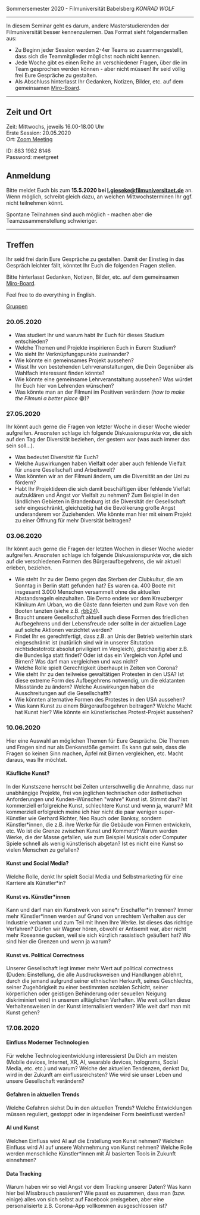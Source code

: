 Sommersemester 2020 - Filmuniversität Babelsberg *KONRAD WOLF*

---

In diesem Seminar geht es darum, andere Masterstudierenden der Filmuniversität besser kennenzulernen. Das Format sieht folgendermaßen aus:

- Zu Beginn jeder Session werden 2-4er Teams so zusammengestellt, dass sich die Teammitglieder möglichst noch nicht kennen.
- Jede Woche gibt es einen Reihe an verschiedener Fragen, über die im Team gesprochen werden können - aber nicht müssen! Ihr seid völlig frei Eure Gespräche zu gestalten.
- Als Abschluss hinterlasst Ihr Gedanken, Notizen, Bilder, etc. auf dem gemeinsamen [Miro-Board](https://miro.com/welcomeonboard/NHIGioq1QrUiKjM5QjdPXgtjg2Ql3iEpkD8bzQtTBvNW82WNil00YbHBVCITUZNq).

---

## Zeit und Ort

Zeit: Mittwochs, jeweils 16.00-18.00 Uhr  
Erste Session: 20.05.2020  
Ort: [Zoom Meeting](https://us02web.zoom.us/j/88319828146?pwd=OG1jY3MwQzlRdkdyNHVJZEtvR0UrUT09)    

ID: 883 1982 8146  
Password: meetgreet  

## Anmeldung

Bitte meldet Euch bis zum **15.5.2020 bei l.gieseke@filmuniversitaet.de** an. Wenn möglich, schreibt gleich dazu, an welchen Mittwochsterminen Ihr ggf. nicht teilnehmen könnt.  

Spontane Teilnahmen sind auch möglich - machen aber die Teamzusammenstellung schwieriger.

---

## Treffen

Ihr seid frei darin Eure Gespräche zu gestalten. Damit der Einstieg in das Gespräch leichter fällt, könntet Ihr Euch die folgenden Fragen stellen.

Bitte hinterlasst Gedanken, Notizen, Bilder, etc. auf dem gemeinsamen [Miro-Board](https://miro.com/welcomeonboard/NHIGioq1QrUiKjM5QjdPXgtjg2Ql3iEpkD8bzQtTBvNW82WNil00YbHBVCITUZNq).

Feel free to do everything in English.

[Gruppen](https://owncloud.gwdg.de/index.php/s/0ZipX9UM0OU96U3)

### 20.05.2020

* Was studiert Ihr und warum habt Ihr Euch für dieses Studium entschieden?
* Welche Themen und Projekte inspirieren Euch in Eurem Studium?
* Wo sieht Ihr Verknüpfungspunkte zueinander?
* Wie könnte ein gemeinsames Projekt aussehen?
* Wisst Ihr von bestehenden Lehrveranstaltungen, die Dein Gegenüber als Wahlfach interessant finden könnte?
* Wie könnte eine gemeinsame Lehrveranstaltung aussehen? Was würdet Ihr Euch hier von Lehrenden wünschen?
* Was könnte man an der Filmuni im Positiven verändern (*how to make the Filmuni a better place* 😁)?

### 27.05.2020

Ihr könnt auch gerne die Fragen von letzter Woche in dieser Woche wieder aufgreifen. Ansonsten schlage ich folgende Diskussionspunkte vor, die sich auf den Tag der Diversität beziehen, der gestern war (was auch immer das sein soll...).

* Was bedeutet Diversität für Euch?
* Welche Auswirkungen haben Vielfalt oder aber auch fehlende Vielfalt für unsere Gesellschaft und Arbeitswelt?
* Was könnten wir an der Filmuni ändern, um die Diversität an der Uni zu fördern?
* Habt Ihr Projektideen die sich damit beschäftigen über fehlende Vielfalt aufzuklären und Ängst vor Vielfalt zu nehmen? Zum Beispiel in den ländlichen Gebieten in Brandenburg ist die Diversität der Gesellschaft sehr eingeschränkt, gleichzeitig hat die Bevölkerung große Angst underanderem vor Zuziehenden. Wie könnte man hier mit einem Projekt zu einer Öffnung für mehr Diversität beitragen?

### 03.06.2020

Ihr könnt auch gerne die Fragen der letzten Wochen in dieser Woche wieder aufgreifen. Ansonsten schlage ich folgende Diskussionspunkte vor, die sich auf die verschiedenen Formen des Bürgeraufbegehrens, die wir aktuell erleben, beziehen.

* Wie steht Ihr zu der Demo gegen das Sterben der Clubkultur, die am Sonntag in Berlin statt gefunden hat? Es waren ca. 400 Boote mit insgesamt 3.000 Menschen versammelt ohne die aktuellen Abstandsregeln einzuhalten. Die Demo endete vor dem Kreuzberger Klinikum Am Urban, wo die Gäste dann feierten und zum Rave von den Booten tanzten (siehe z.B. [rbb24](https://www.rbb24.de/panorama/beitrag/2020/06/berlin-friedrichshain-kreuzberg-treptow-koepenick-3000-menschen-demo-schlauchboote-clubkultur-landwehrkanal.html)). 
* Braucht unsere Gesellschaft aktuell auch diese Formen des friedlichen Aufbegehrens und der Lebensfreude oder sollte in der aktuellen Lage auf solche Aktionen verzichtet werden?
* Findet Ihr es gerechtfertigt, dass z.B. an Unis der Betrieb weiterhin stark eingeschränkt ist (natürlich sind wir in unserer Situtation nichtsdestotrotz absolut priviligiert im Vergleich), gleichzeitig aber z.B. die Bundesliga statt findet? Oder ist das ein Vergleich von Äpfel und Birnen? Was darf man vergleichen und was nicht? 
* Welche Rolle spielt Gerechtigkeit überhaupt in Zeiten von Corona?
* Wie steht Ihr zu den teilweise gewaltätigen Protesten in den USA? Ist diese extreme Form des Aufbegehrens notwendig, um die eklatanten Missstände zu ändern? Welche Auswirkungen haben die Ausschreitungen auf die Gesellschafft?
* Wie könnten alternative Formen des Protestes in den USA aussehen?
* Was kann Kunst zu einem Bürgeraufbegehren beitragen? Welche Macht hat Kunst hier? Wie könnte ein künstlerisches Protest-Projekt aussehen?

### 10.06.2020

Hier eine Auswahl an möglichen Themen für Eure Gespräche. Die Themen und Fragen sind nur als Denkanstöße gemeint. Es kann gut sein, dass die Fragen so keinen Sinn machen, Äpfel mit Birnen vergleichen, etc. Macht daraus, was Ihr möchtet.

#### Käufliche Kunst?

In der Kunstszene herrscht bei Zeiten unterschwellig die Annahme, dass nur unabhängige Projekte, frei von jeglichen technischen oder ästhetischen Anforderungen und Kunden-Wünschen "wahre" Kunst ist. Stimmt das? Ist kommerziell erfolgreiche Kunst, schlechtere Kunst und wenn ja, warum? Mit kommerziell erfolgreich meine ich hier nicht die paar wenigen super-Künstler wie Gerhard Richter, Neo Rauch oder Banksy, sondern Künstler\*innen, die z.B. ihre Werke für die Gebäude von Firmen entwickeln, etc. Wo ist die Grenze zwischen Kunst und Kommerz? Warum werden Werke, die der Masse gefallen, wie zum Beispiel Musicals oder Computer Spiele schnell als wenig künstlerisch abgetan? Ist es nicht eine Kunst so vielen Menschen zu gefallen?

#### Kunst und Social Media?

Welche Rolle, denkt Ihr spielt Social Media und Selbstmarketing für eine Karriere als Künstler*in? 

#### Kunst vs. Künstler\*innen

Kann und darf man ein Kunstwerk von seine\*r Erschaffer\*in trennen? Immer mehr Künstler\*innen werden auf Grund von unrechtem Verhalten aus der Industrie verbannt und zum Teil mit Ihnen Ihre Werke. Ist dieses das richtige Verfahren? Dürfen wir Wagner hören, obwohl er Antisemit war, aber nicht mehr Roseanne gucken, weil sie sich kürzlich rassistisch geäußert hat? Wo sind hier die Grenzen und wenn ja warum?


#### Kunst vs. Political Correctness

Unserer Gesellschaft legt immer mehr Wert auf political correctness (Duden: Einstellung, die alle Ausdrucksweisen und Handlungen ablehnt, durch die jemand aufgrund seiner ethnischen Herkunft, seines Geschlechts, seiner Zugehörigkeit zu einer bestimmten sozialen Schicht, seiner körperlichen oder geistigen Behinderung oder sexuellen Neigung diskriminiert wird) in unserem alltäglichen Verhalten. Wie weit sollten diese Verhaltensweisen in der Kunst internalisiert werden? Wie weit darf man mit Kunst gehen?


### 17.06.2020

#### Einfluss Moderner Technologien

Für welche Technologieentwicklung interessierst Du Dich am meisten (Mobile devices, Internet, XR, AI, wearable devices, holograms, Social Media, etc. etc.) und warum? Welche der aktuellen Tendenzen, denkst Du, wird in der Zukunft am einflussreichsten? Wie wird sie unser Leben und unsere Gesellschaft verändern?

#### Gefahren in aktuellen Trends

Welche Gefahren siehst Du in den aktuellen Trends? Welche Entwicklungen müssen reguliert, gestoppt oder in irgendeiner Form beeinflusst werden?

#### AI und Kunst

Welchen Einfluss wird AI auf die Erstellung von Kunst nehmen? Welchen Einfluss wird AI auf unsere Wahrnehmung von Kunst nehmen? Welche Rolle werden menschliche Künstler*innen mit AI basierten Tools in Zukunft einnehmen?

#### Data Tracking

Warum haben wir so viel Angst vor dem Tracking unserer Daten? Was kann hier bei Missbrauch passieren? Wie passt es zusammen, dass man (bzw. einige) alles von sich selbst auf Facebook preisgeben, aber eine personalisierte z.B. Corona-App vollkommen ausgeschlossen ist?




